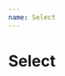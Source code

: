```yaml
---
name: Select
---
```


# Select

<base-knobs src="./components.json" name="base-select">
  <base-select>
    <base-option value="halla"></base-option>
    <base-option value="halla2"></base-option>
    <base-option value="halla3"></base-option>
  </base-select>
</base-knobs>
